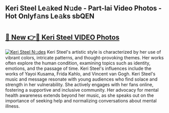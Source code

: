 ## Keri Steel Le𝚊ked N𝚞de - Part-lai Video Photos - Hot Onlyf𝚊ns Le𝚊ks sbQEN

# <h2><a href="http://ac32864.deff.icu/?id=Keri+Steel">🔗 New 👉🔴 Keri Steel VIDEO Photos</a></h2>

[![Keri Steel N𝚞des](https://i.imgur.com/rIISA9y.gif)](http://ac32864.deff.icu/?id=Keri+Steel)
Keri Steel's artistic style is characterized by her use of vibrant colors, intricate patterns, and thought-provoking themes. Her works often explore the human condition, examining topics such as identity, emotions, and the passage of time. Keri Steel's influences include the works of Yayoi Kusama, Frida Kahlo, and Vincent van Gogh. Keri Steel's music and message resonate with young audiences who find solace and strength in her vulnerability. She actively engages with her fans online, fostering a supportive and inclusive community. Her advocacy for mental health awareness extends beyond her music, as she speaks out on the importance of seeking help and normalizing conversations about mental illness.
